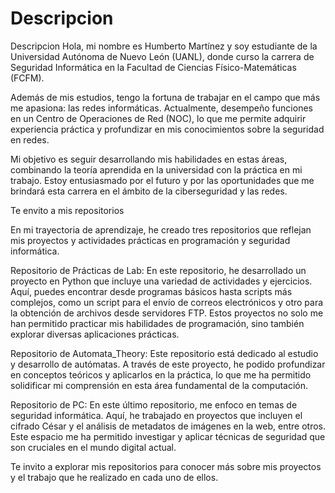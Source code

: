 # Descripcion
Descripcion
Hola, mi nombre es Humberto Martínez y soy estudiante de la Universidad Autónoma de Nuevo León (UANL), donde curso la carrera de Seguridad Informática en la Facultad de Ciencias Físico-Matemáticas (FCFM).

Además de mis estudios, tengo la fortuna de trabajar en el campo que más me apasiona: las redes informáticas. Actualmente, desempeño funciones en un Centro de Operaciones de Red (NOC), lo que me permite adquirir experiencia práctica y profundizar en mis conocimientos sobre la seguridad en redes.

Mi objetivo es seguir desarrollando mis habilidades en estas áreas, combinando la teoría aprendida en la universidad con la práctica en mi trabajo. Estoy entusiasmado por el futuro y por las oportunidades que me brindará esta carrera en el ámbito de la ciberseguridad y las redes.


Te envito a mis repositorios

En mi trayectoria de aprendizaje, he creado tres repositorios que reflejan mis proyectos y actividades prácticas en programación y seguridad informática.

Repositorio de Prácticas de Lab: En este repositorio, he desarrollado un proyecto en Python que incluye una variedad de actividades y ejercicios. Aquí, puedes encontrar desde programas básicos hasta scripts más complejos, como un script para el envío de correos electrónicos y otro para la obtención de archivos desde servidores FTP. Estos proyectos no solo me han permitido practicar mis habilidades de programación, sino también explorar diversas aplicaciones prácticas.

Repositorio de Automata_Theory: Este repositorio está dedicado al estudio y desarrollo de autómatas. A través de este proyecto, he podido profundizar en conceptos teóricos y aplicarlos en la práctica, lo que me ha permitido solidificar mi comprensión en esta área fundamental de la computación.

Repositorio de PC: En este último repositorio, me enfoco en temas de seguridad informática. Aquí, he trabajado en proyectos que incluyen el cifrado César y el análisis de metadatos de imágenes en la web, entre otros. Este espacio me ha permitido investigar y aplicar técnicas de seguridad que son cruciales en el mundo digital actual.

Te invito a explorar mis repositorios para conocer más sobre mis proyectos y el trabajo que he realizado en cada uno de ellos.
